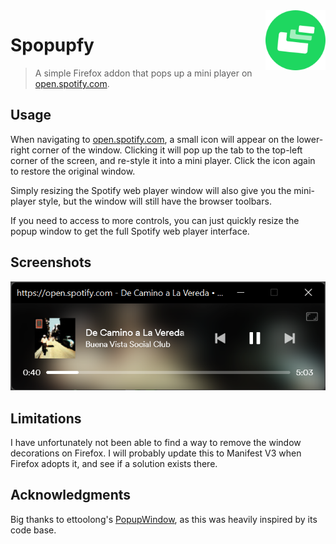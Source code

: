 <img src="https://raw.githubusercontent.com/anghelos/spopupfy/master/icon.svg" width="96" style="float: right" alt="Spopupfy logo">

# Spopupfy

> A simple Firefox addon that pops up a mini player on [open.spotify.com](https://open.spotify.com/).

## Usage

When navigating to [open.spotify.com](https://open.spotify.com/), a small icon will appear on the lower-right corner of the window. Clicking it will pop up the tab to the top-left corner of the screen, and re-style it into a mini player. Click the icon again to restore the original window.

Simply resizing the Spotify web player window will also give you the mini-player style, but the window will still have the browser toolbars.

If you need to access to more controls, you can just quickly resize the popup window to get the full Spotify web player interface.

## Screenshots

![](https://raw.githubusercontent.com/anghelos/spopupfy/master/screenshots/screenshot-1.png)
## Limitations

I have unfortunately not been able to find a way to remove the window decorations on Firefox. I will probably update this to Manifest V3 when Firefox adopts it, and see if a solution exists there.


## Acknowledgments

Big thanks to ettoolong's [PopupWindow](https://github.com/ettoolong/PopupWindow), as this was heavily inspired by its code base.